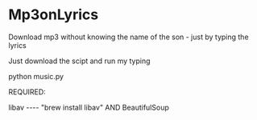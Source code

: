 # Mp3onLyrics
Download mp3 without knowing the name of the son - just by typing the lyrics

Just download the scipt and run my typing 


python music.py 




REQUIRED:

libav ---- "brew install libav"  AND 
BeautifulSoup 

